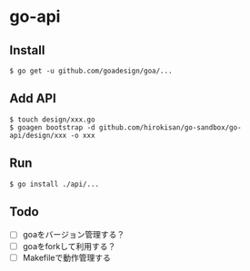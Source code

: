 # go-api

## Install
```
$ go get -u github.com/goadesign/goa/...
```

## Add API
```
$ touch design/xxx.go
$ goagen bootstrap -d github.com/hirokisan/go-sandbox/go-api/design/xxx -o xxx
```

## Run
```
$ go install ./api/...
```

## Todo
- [ ] goaをバージョン管理する？
- [ ] goaをforkして利用する？
- [ ] Makefileで動作管理する
